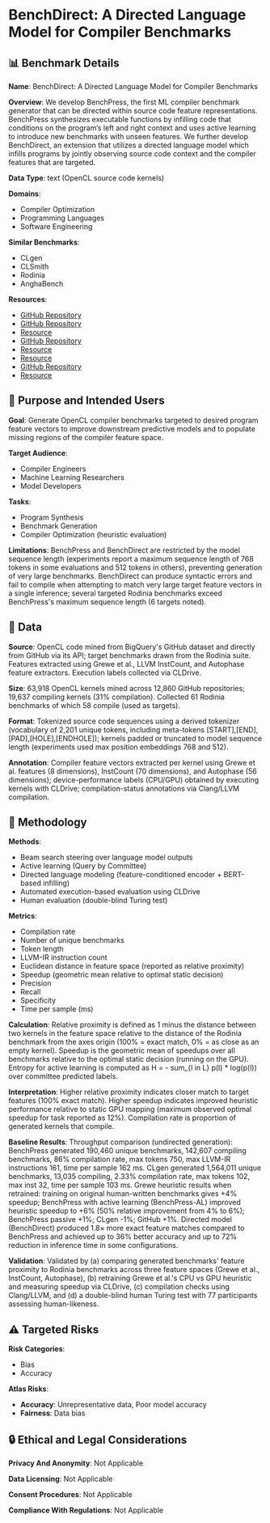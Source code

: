 # BenchDirect: A Directed Language Model for Compiler Benchmarks

## 📊 Benchmark Details

**Name**: BenchDirect: A Directed Language Model for Compiler Benchmarks

**Overview**: We develop BenchPress, the first ML compiler benchmark generator that can be directed within source code feature representations. BenchPress synthesizes executable functions by infilling code that conditions on the program’s left and right context and uses active learning to introduce new benchmarks with unseen features. We further develop BenchDirect, an extension that utilizes a directed language model which infills programs by jointly observing source code context and the compiler features that are targeted.

**Data Type**: text (OpenCL source code kernels)

**Domains**:
- Compiler Optimization
- Programming Languages
- Software Engineering

**Similar Benchmarks**:
- CLgen
- CLSmith
- Rodinia
- AnghaBench

**Resources**:
- [GitHub Repository](https://github.com/fivosts/BenchPress)
- [GitHub Repository](https://github.com/fivosts/BenchPress.git)
- [Resource](https://humanorai.co.uk)
- [GitHub Repository](https://github.com/ChrisLidbury/CLSmith)
- [Resource](http://lava.cs.virginia.edu/Rodinia/download.htm)
- [Resource](https://cloud.google.com/bigquery)
- [GitHub Repository](https://docs.github.com/en/rest)
- [Resource](https://www.khronos.org/registry/OpenCL/specs/3.0-unified/html/OpenCL_C.html)

## 🎯 Purpose and Intended Users

**Goal**: Generate OpenCL compiler benchmarks targeted to desired program feature vectors to improve downstream predictive models and to populate missing regions of the compiler feature space.

**Target Audience**:
- Compiler Engineers
- Machine Learning Researchers
- Model Developers

**Tasks**:
- Program Synthesis
- Benchmark Generation
- Compiler Optimization (heuristic evaluation)

**Limitations**: BenchPress and BenchDirect are restricted by the model sequence length (experiments report a maximum sequence length of 768 tokens in some evaluations and 512 tokens in others), preventing generation of very large benchmarks. BenchDirect can produce syntactic errors and fail to compile when attempting to match very large target feature vectors in a single inference; several targeted Rodinia benchmarks exceed BenchPress's maximum sequence length (6 targets noted).

## 💾 Data

**Source**: OpenCL code mined from BigQuery's GitHub dataset and directly from GitHub via its API; target benchmarks drawn from the Rodinia suite. Features extracted using Grewe et al., LLVM InstCount, and Autophase feature extractors. Execution labels collected via CLDrive.

**Size**: 63,918 OpenCL kernels mined across 12,860 GitHub repositories; 19,637 compiling kernels (31% compilation). Collected 61 Rodinia benchmarks of which 58 compile (used as targets).

**Format**: Tokenized source code sequences using a derived tokenizer (vocabulary of 2,201 unique tokens, including meta-tokens [START],[END],[PAD],[HOLE],[ENDHOLE]); kernels padded or truncated to model sequence length (experiments used max position embeddings 768 and 512).

**Annotation**: Compiler feature vectors extracted per kernel using Grewe et al. features (8 dimensions), InstCount (70 dimensions), and Autophase (56 dimensions); device-performance labels (CPU/GPU) obtained by executing kernels with CLDrive; compilation-status annotations via Clang/LLVM compilation.

## 🔬 Methodology

**Methods**:
- Beam search steering over language model outputs
- Active learning (Query by Committee)
- Directed language modeling (feature-conditioned encoder + BERT-based infilling)
- Automated execution-based evaluation using CLDrive
- Human evaluation (double-blind Turing test)

**Metrics**:
- Compilation rate
- Number of unique benchmarks
- Token length
- LLVM-IR instruction count
- Euclidean distance in feature space (reported as relative proximity)
- Speedup (geometric mean relative to optimal static decision)
- Precision
- Recall
- Specificity
- Time per sample (ms)

**Calculation**: Relative proximity is defined as 1 minus the distance between two kernels in the feature space relative to the distance of the Rodinia benchmark from the axes origin (100% = exact match, 0% = as close as an empty kernel). Speedup is the geometric mean of speedups over all benchmarks relative to the optimal static decision (running on the GPU). Entropy for active learning is computed as H = - sum_{l in L} p(l) * log(p(l)) over committee predicted labels.

**Interpretation**: Higher relative proximity indicates closer match to target features (100% exact match). Higher speedup indicates improved heuristic performance relative to static GPU mapping (maximum observed optimal speedup for task reported as 12%). Compilation rate is proportion of generated kernels that compile.

**Baseline Results**: Throughput comparison (undirected generation): BenchPress generated 190,460 unique benchmarks, 142,607 compiling benchmarks, 86% compilation rate, max tokens 750, max LLVM-IR instructions 161, time per sample 162 ms. CLgen generated 1,564,011 unique benchmarks, 13,035 compiling, 2.33% compilation rate, max tokens 102, max inst 32, time per sample 103 ms. Grewe heuristic results when retrained: training on original human-written benchmarks gives +4% speedup; BenchPress with active learning (BenchPress-AL) improved heuristic speedup to +6% (50% relative improvement from 4% to 6%); BenchPress passive +1%; CLgen -1%; GitHub +1%. Directed model (BenchDirect) produced 1.8× more exact feature matches compared to BenchPress and achieved up to 36% better accuracy and up to 72% reduction in inference time in some configurations.

**Validation**: Validated by (a) comparing generated benchmarks' feature proximity to Rodinia benchmarks across three feature spaces (Grewe et al., InstCount, Autophase), (b) retraining Grewe et al.'s CPU vs GPU heuristic and measuring speedup via CLDrive, (c) compilation checks using Clang/LLVM, and (d) a double-blind human Turing test with 77 participants assessing human-likeness.

## ⚠️ Targeted Risks

**Risk Categories**:
- Bias
- Accuracy

**Atlas Risks**:
- **Accuracy**: Unrepresentative data, Poor model accuracy
- **Fairness**: Data bias

## 🔒 Ethical and Legal Considerations

**Privacy And Anonymity**: Not Applicable

**Data Licensing**: Not Applicable

**Consent Procedures**: Not Applicable

**Compliance With Regulations**: Not Applicable
